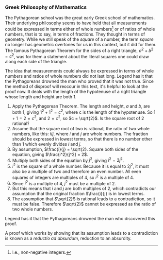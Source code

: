 ### Greek Philosophy of Mathematics

The Pythagorean school was the great early Greek school of mathematics. Their underlying philosophy seems to have held that all measurements could be expressed in terms either of whole numbers[^1] or of ratios of whole numbers, that is to say, in terms of fractions. They thought in terms of geometry. While we still speak of the *square* of a number, the term *square* no longer has geometric overtones for us in this context, but it did for them. The famous Pythagorean Theorem for the sides of a right triangle, $a^2 + b^2 = c^2$, was for them a statement about the literal squares one could draw along each side of the triangle.

The idea that measurements could always be expressed in terms of whole numbers and ratios of whole numbers did not last long. Legend has it that the Pythagoreans drowned the man who proved that it was not true. Since the method of disproof will reoccur in this text, it's helpful to look at the proof now. It deals with the length of the hypotenuse of a right triangle whose length and height are both 1.

1. Apply the Pythagorean Theorem. The length and height, *a* and *b*, are both 1, giving $1^2 + 1^2 = c^2$, where c is the length of the hypotenuse. So
$1 + 1 = 2 = c^2$, and $2 = c^2$, so $c = \sqrt{2}$. Is the square root of 2 rational?
2. Assume that the square root of two is rational, the ratio of two whole numbers, like this: $i/j$, where $i$ and $j$ are whole numbers. The fraction should be expressed in lowest terms, so that there is no number other than 1 which evenly divides $i$ and $j$.
3. By assumption, $\frac{i}{j} = \sqrt{2}. Square both sides of the equation, giving $\frac{i^2}{j^2} = 2$.
4. Multiply both sides of the equation by $j^2$, giving $i^2 = 2j^2$.
5. $i^2$ is the square of a whole number. Because it is equal to $2j^2$, it must also be a multiple of two and therefore an even number. All even squares of integers are multiples of 4, so $i^2$ is a multiple of 4.
6. Since $i^2$ is a multiple of 4, $j^2$ must be a multiple of 2.
7. But this means that $i$ and $j$ are both multiples of 2, which contradicts our assumption that the original fraction $\frac{i}{j} is in lowest terms.
8. The assumption that $\sqrt{2}$ is rational leads to a contradiction, so it must be false. Therefore $\sqrt{2}$ cannot be expressed as the ratio of two whole numbers.

Legend has it that the Pythagoreans drowned the man who discovered this proof.

A proof which works by showing that its assumption leads to a contradiction is known as a *reductio ad absurdum*, reduction to an absurdity.

[^1]: I.e., non-negative integers.

